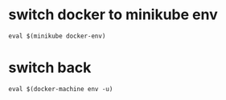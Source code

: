 # switch docker to minikube env
```
eval $(minikube docker-env) 
```

# switch back
```
eval $(docker-machine env -u)
```